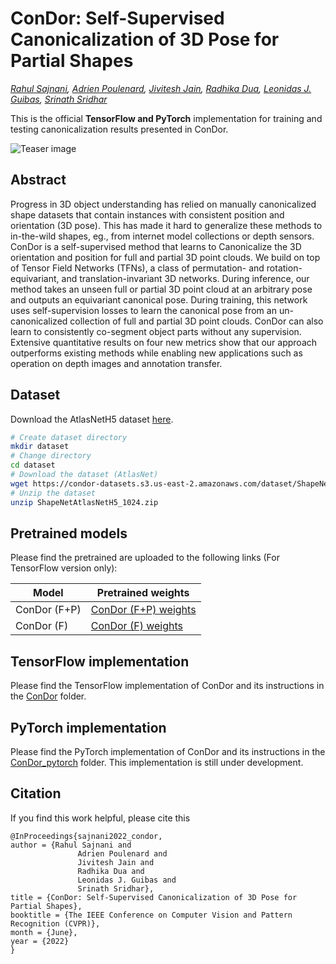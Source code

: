 # ConDor: Self-Supervised Canonicalization of 3D Pose for Partial Shapes

*[Rahul Sajnani](https://arxiv.org/search/cs?searchtype=author&query=Sajnani%2C+R), [Adrien Poulenard](https://arxiv.org/search/cs?searchtype=author&query=Poulenard%2C+A), [Jivitesh Jain](https://arxiv.org/search/cs?searchtype=author&query=Jain%2C+J), [Radhika Dua](https://arxiv.org/search/cs?searchtype=author&query=Dua%2C+R), [Leonidas J. Guibas](https://arxiv.org/search/cs?searchtype=author&query=Guibas%2C+L+J), [Srinath Sridhar](https://arxiv.org/search/cs?searchtype=author&query=Sridhar%2C+S)*

This is the official **TensorFlow and PyTorch** implementation for training and testing canonicalization results presented in ConDor.

![Teaser image](./images/teaser.jpg)



## Abstract

Progress in 3D object understanding has relied on manually canonicalized shape datasets that contain instances with consistent position and orientation (3D pose). This has made it hard to generalize these methods to in-the-wild shapes, eg., from internet model collections or depth sensors. ConDor is a self-supervised method that learns to Canonicalize the 3D orientation and position for full and partial 3D point clouds. We build on top of Tensor Field Networks (TFNs), a class of permutation- and rotation-equivariant, and translation-invariant 3D networks. During inference, our method takes an unseen full or partial 3D point cloud at an arbitrary pose and outputs an equivariant canonical pose. During training, this network uses self-supervision losses to learn the canonical pose from an un-canonicalized collection of full and partial 3D point clouds. ConDor can also learn to consistently co-segment object parts without any supervision. Extensive quantitative results on four new metrics show that our approach outperforms existing methods while enabling new applications such as operation on depth images and annotation transfer.     

## Dataset

Download the AtlasNetH5 dataset [here](https://condor-datasets.s3.us-east-2.amazonaws.com/dataset/ShapeNetAtlasNetH5_1024.zip).

```bash
# Create dataset directory
mkdir dataset
# Change directory
cd dataset
# Download the dataset (AtlasNet)
wget https://condor-datasets.s3.us-east-2.amazonaws.com/dataset/ShapeNetAtlasNetH5_1024.zip 
# Unzip the dataset
unzip ShapeNetAtlasNetH5_1024.zip 
```



## Pretrained models

Please find the pretrained are uploaded to the following links (For TensorFlow version only):

| Model        | Pretrained weights                                           |
| ------------ | ------------------------------------------------------------ |
| ConDor (F+P) | [ConDor (F+P) weights](https://drive.google.com/drive/folders/1nVLLeP1fv9JDN6U0oOLEoRSyMoVlJ4FH?usp=sharing) |
| ConDor (F)   | [ConDor (F) weights](https://drive.google.com/drive/folders/1pFTcwrsCM1iUSmfo8ppzf-0Vs-O7DVZD?usp=sharing) |



## TensorFlow implementation

Please find the TensorFlow implementation of ConDor and its instructions in the [ConDor](./ConDor) folder.



## PyTorch implementation

Please find the PyTorch implementation of ConDor and its instructions in the [ConDor_pytorch](./ConDor_pytorch) folder. This implementation is still under development.



## Citation

If you find this work helpful, please cite this

```
@InProceedings{sajnani2022_condor,
author = {Rahul Sajnani and
               Adrien Poulenard and
               Jivitesh Jain and
               Radhika Dua and
               Leonidas J. Guibas and
               Srinath Sridhar},
title = {ConDor: Self-Supervised Canonicalization of 3D Pose for Partial Shapes},
booktitle = {The IEEE Conference on Computer Vision and Pattern Recognition (CVPR)},
month = {June},
year = {2022}
}

```





